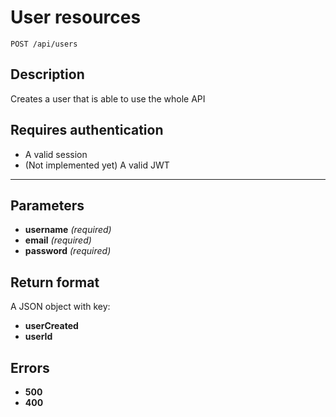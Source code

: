 # User resources

    POST /api/users

## Description

Creates a user that is able to use the whole API

## Requires authentication

* A valid session
* (Not implemented yet) A valid JWT

***

## Parameters

- **username** _(required)_
- **email** _(required)_
- **password** _(required)_

## Return format

A JSON object with key:

- **userCreated**
- **userId**

## Errors

- **500**
- **400**
